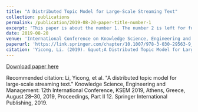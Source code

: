 ```yaml
---
title: "A Distributed Topic Model for Large-Scale Streaming Text"
collection: publications
permalink: /publication/2019-08-20-paper-title-number-1
excerpt: 'This paper is about the number 1. The number 2 is left for future work.'
date: 2019-08-20
venue: 'International Conference on Knowledge Science, Engineering and Management'
paperurl: 'https://link.springer.com/chapter/10.1007/978-3-030-29563-9_4'
citation: 'Yicong, Li. (2019). &quot;A Distributed Topic Model for Large-Scale Streaming Text.&quot; <i>International Conference on Knowledge Science, Engineering and Management</i>.'
---
```


<!---
This paper is about the number 1. The number 2 is left for future work.
--> 

[Download paper here](https://link.springer.com/chapter/10.1007/978-3-030-29563-9_4)

Recommended citation: Li, Yicong, et al. "A distributed topic model for large-scale streaming text." Knowledge Science, Engineering and Management: 12th International Conference, KSEM 2019, Athens, Greece, August 28–30, 2019, Proceedings, Part II 12. Springer International Publishing, 2019.
